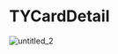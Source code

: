 # TYCardDetail

![untitled_2](https://cloud.githubusercontent.com/assets/18044565/18349899/f804227e-75f0-11e6-9d9a-e319ba705d24.gif)
